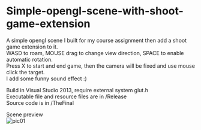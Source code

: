 # Simple-opengl-scene-with-shoot-game-extension

A simple opengl scene I built for my course assignment then add a shoot game extension to it.  
WASD to roam, MOUSE drag to change view direction, SPACE to enable automatic rotation.  
Press X to start and end game, then the camera will be fixed and use mouse click the target.  
I add some funny sound effect :)

Build in Visual Studio 2013, require external system glut.h  
Executable file and resource files are in /Release  
Source code is in /TheFinal

Scene preview  
![pic01]("")
